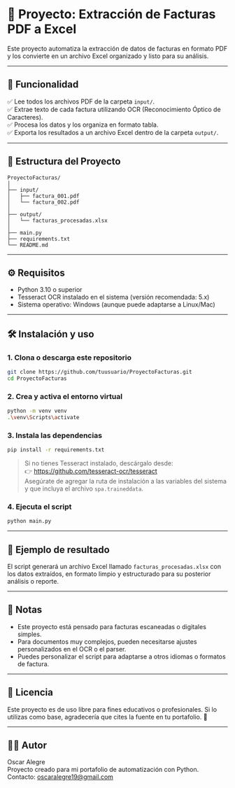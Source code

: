 # 🧾 Proyecto: Extracción de Facturas PDF a Excel

Este proyecto automatiza la extracción de datos de facturas en formato PDF y los convierte en un archivo Excel organizado y listo para su análisis.

---

## 🚀 Funcionalidad

✅ Lee todos los archivos PDF de la carpeta `input/`.  
✅ Extrae texto de cada factura utilizando OCR (Reconocimiento Óptico de Caracteres).  
✅ Procesa los datos y los organiza en formato tabla.  
✅ Exporta los resultados a un archivo Excel dentro de la carpeta `output/`.

---

## 📁 Estructura del Proyecto

```
ProyectoFacturas/
│
├── input/
│   ├── factura_001.pdf
│   └── factura_002.pdf
│
├── output/
│   └── facturas_procesadas.xlsx
│
├── main.py
├── requirements.txt
└── README.md
```

---

## ⚙️ Requisitos

- Python 3.10 o superior
- Tesseract OCR instalado en el sistema (versión recomendada: 5.x)
- Sistema operativo: Windows (aunque puede adaptarse a Linux/Mac)

---

## 🛠 Instalación y uso

### 1. Clona o descarga este repositorio

```bash
git clone https://github.com/tuusuario/ProyectoFacturas.git
cd ProyectoFacturas
```

### 2. Crea y activa el entorno virtual

```bash
python -m venv venv
.\venv\Scripts\activate
```

### 3. Instala las dependencias

```bash
pip install -r requirements.txt
```

> Si no tienes Tesseract instalado, descárgalo desde:  
> 👉 https://github.com/tesseract-ocr/tesseract  
> Asegúrate de agregar la ruta de instalación a las variables del sistema y que incluya el archivo `spa.traineddata`.

### 4. Ejecuta el script

```bash
python main.py
```

---

## 🧪 Ejemplo de resultado

El script generará un archivo Excel llamado `facturas_procesadas.xlsx` con los datos extraídos, en formato limpio y estructurado para su posterior análisis o reporte.

---

## 📌 Notas

- Este proyecto está pensado para facturas escaneadas o digitales simples.
- Para documentos muy complejos, pueden necesitarse ajustes personalizados en el OCR o el parser.
- Puedes personalizar el script para adaptarse a otros idiomas o formatos de factura.

---

## 📄 Licencia

Este proyecto es de uso libre para fines educativos o profesionales. Si lo utilizas como base, agradecería que cites la fuente en tu portafolio. 🙌

---

## 🧑‍💻 Autor

Oscar Alegre  
Proyecto creado para mi portafolio de automatización con Python.  
Contacto: oscaralegre19@gmail.com